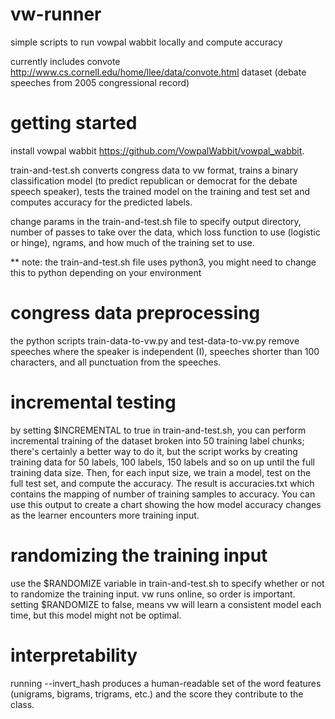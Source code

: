 # vw-runner
simple scripts to run vowpal wabbit locally and compute accuracy

currently includes convote http://www.cs.cornell.edu/home/llee/data/convote.html dataset (debate speeches from 2005 congressional record)

# getting started

install vowpal wabbit https://github.com/VowpalWabbit/vowpal_wabbit.

train-and-test.sh converts congress data to vw format, trains a binary classification model (to predict republican or democrat for the debate speech speaker), tests the trained model on the training and test set and computes accuracy for the predicted labels.

change params in the train-and-test.sh file to specify output directory, number of passes to take over the data, which loss function to use (logistic or hinge), ngrams, and how much of the training set to use.

** note: the train-and-test.sh file uses python3, you might need to change this to python depending on your environment

# congress data preprocessing

the python scripts train-data-to-vw.py and test-data-to-vw.py remove speeches where the speaker is independent (I), speeches shorter than 100 characters, and all punctuation from the speeches.

# incremental testing

by setting $INCREMENTAL to true in train-and-test.sh, you can perform incremental training of the dataset broken into 50 training label chunks; there's certainly a better way to do it,  but the script works by creating training data for 50 labels, 100 labels, 150 labels and so on up until the full training data size. Then, for each input size, we train a model, test on the full test set, and compute the accuracy. The result is accuracies.txt which contains the mapping of number of training samples to accuracy. You can use this output to create a chart showing the how model accuracy changes as the learner encounters more training input.

# randomizing the training input

use the $RANDOMIZE variable in train-and-test.sh to specify whether or not to randomize the training input. vw runs online, so order is important. setting $RANDOMIZE to false, means vw will learn a consistent model each time, but this model might not be optimal.  

# interpretability
running --invert_hash produces a human-readable set of the word features (unigrams, bigrams, trigrams, etc.) and the score they contribute to the class. 